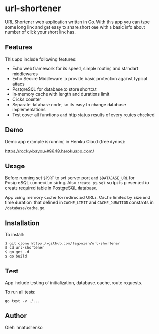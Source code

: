 # url-shortener

URL Shortener web application written in Go. With this app you can
type some long link and get easy to share short one with a basic info about
number of click your short link has.

## Features

This app include following features:
+ Echo web framework for its speed, simple routing and standart middlewares
+ Echo Secure Middleware to provide basic protection against typical attacs
+ PostgreSQL for database to store shortcut
+ In-memory cache with length and durations limit
+ Clicks counter
+ Separate database code, so its easy to change database implementations
+ Test cover all functions and http status results of every routes checked

## Demo

Demo app example is running in Heroku Cloud (free dynos):

https://rocky-bayou-89648.herokuapp.com/

## Usage

Before running set ``$PORT`` to set server port and ``$DATABASE_URL`` for
PostgreSQL connection string. Also ``create_pg.sql`` script is presented to
create required table in PostgreSQL database.

App using memory cache for redirected URLs. Cache limited by size and time
duration, that defined in ``CACHE_LIMIT`` and ``CACHE_DURATION`` constants in
``/database/cache.go``.

## Installation

To install:

```
$ git clone https://github.com/legonian/url-shortener
$ cd url-shortener
$ go get -d
$ go build
```

## Test

App include testing of initialization, database, cache, route requests.

To run all tests:

```
go test -v ./...
```

## Author

Oleh Ihnatushenko